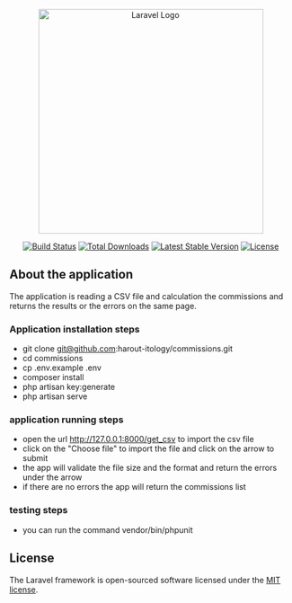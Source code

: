<p align="center"><a href="https://laravel.com" target="_blank"><img src="https://raw.githubusercontent.com/laravel/art/master/logo-lockup/5%20SVG/2%20CMYK/1%20Full%20Color/laravel-logolockup-cmyk-red.svg" width="400" alt="Laravel Logo"></a></p>

<p align="center">
<a href="https://github.com/laravel/framework/actions"><img src="https://github.com/laravel/framework/workflows/tests/badge.svg" alt="Build Status"></a>
<a href="https://packagist.org/packages/laravel/framework"><img src="https://img.shields.io/packagist/dt/laravel/framework" alt="Total Downloads"></a>
<a href="https://packagist.org/packages/laravel/framework"><img src="https://img.shields.io/packagist/v/laravel/framework" alt="Latest Stable Version"></a>
<a href="https://packagist.org/packages/laravel/framework"><img src="https://img.shields.io/packagist/l/laravel/framework" alt="License"></a>
</p>

## About the application

The application is reading a CSV file and calculation the commissions and returns the results or the errors on the same page.

### Application installation steps
- git clone git@github.com:harout-itology/commissions.git
- cd commissions
- cp .env.example .env
- composer install
- php artisan key:generate
- php artisan serve

### application running steps
- open the url http://127.0.0.1:8000/get_csv to import the csv file
- click on the "Choose file" to import the file and click on the arrow to submit
- the app will validate the file size and the format and return the errors under the arrow
- if there are no errors the app will return the commissions list


### testing steps
- you can run the command vendor/bin/phpunit

## License
The Laravel framework is open-sourced software licensed under the [MIT license](https://opensource.org/licenses/MIT).
